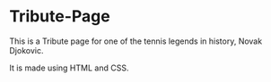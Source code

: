 # Tribute-Page

This is a Tribute page for one of the tennis legends in history, Novak Djokovic. 

It is made using HTML and CSS.
